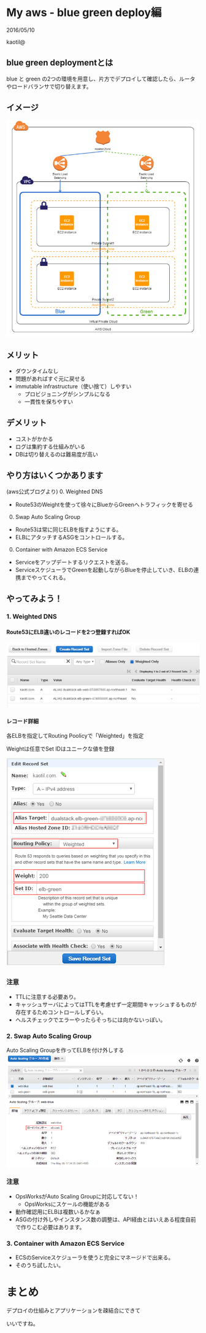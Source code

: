 # My aws - blue green deploy編

2016/05/10

kaotil@



## blue green deploymentとは
blue と green の2つの環境を用意し、片方でデプロイして確認したら、ルータやロードバランサで切り替えます。



## イメージ
![イメージ](/slides/img/0004/aws_blue_green_deploy.png)<!-- .element: class="img_50" -->



## メリット
- ダウンタイムなし
- 問題があればすぐ元に戻せる
- immutable infrastructure（使い捨て）しやすい
  - プロビジョニングがシンプルになる
  - 一貫性を保ちやすい



## デメリット
- コストがかかる
- ログは集約する仕組みがいる
- DBは切り替えるのは難易度が高い



## やり方はいくつかあります
(aws公式ブログより)
0. Weighted DNS
  - Route53のWeightを使って徐々にBlueからGreenへトラフィックを寄せる
0. Swap Auto Scaling Group
  - Route53は常に同じELBを指すようにする。
  - ELBにアタッチするASGをコントロールする。
0. Container with Amazon ECS Service
  - Serviceをアップデートするリクエストを送る。
  - ServiceスケジューラでGreenを起動しながらBlueを停止していき、ELBの連携までやってくれる。



## やってみよう！



### 1. Weighted DNS
#### Route53にELB違いのレコードを2つ登録すればOK

![Weighted DNS](/slides/img/0004/aws_route53.png)<!-- .element: class="img_70" -->



#### レコード詳細
各ELBを指定してRouting Poolicyで「Weighted」を指定

Weightは任意でSet IDはユニークな値を登録

![イメージ](/slides/img/0004/aws_route53_record.png)<!-- .element: class="img_30" -->



### 注意
- TTLに注意する必要あり。
- キャッシュサーバによってはTTLを考慮せず一定期間キャッシュするものが存在するためコントロールしずらい。
- ヘルスチェックでエラーやったらそっちには向かないっぽい。
<!-- 
OpsWoksで構築したらブランチがdeployになってるので注意 
-->



### 2. Swap Auto Scaling Group
Auto Scaling Groupを作ってELBを付け外しする
![イメージ](/slides/img/0004/aws_auto_scaling.png)<!-- .element: class="img_70" -->



### 注意
- OpsWorksがAuto Scaling Groupに対応してない！
  - OpsWorksにスケールの機能がある
- 動作確認用にELBは複数いるかなぁ
- ASGの付け外しやインスタンス数の調整は、API経由とはいえある程度自前で作りこむ必要はあります。




### 3. Container with Amazon ECS Service 
- ECSのServiceスケジューラを使うと完全にマネージドで出来る。
- そのうち試したい。



# まとめ
デプロイの仕組みとアプリケーションを疎結合にできて

いいですね。

